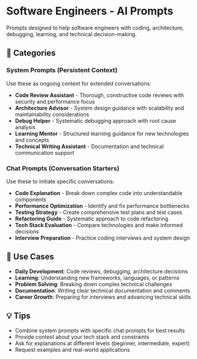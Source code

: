 # Software Engineers - AI Prompts

Prompts designed to help software engineers with coding, architecture, debugging, learning, and technical decision-making.

## 📂 Categories

### System Prompts (Persistent Context)
Use these as ongoing context for extended conversations:

- **Code Review Assistant** - Thorough, constructive code reviews with security and performance focus
- **Architecture Advisor** - System design guidance with scalability and maintainability considerations
- **Debug Helper** - Systematic debugging approach with root cause analysis
- **Learning Mentor** - Structured learning guidance for new technologies and concepts
- **Technical Writing Assistant** - Documentation and technical communication support

### Chat Prompts (Conversation Starters)
Use these to initiate specific conversations:

- **Code Explanation** - Break down complex code into understandable components
- **Performance Optimization** - Identify and fix performance bottlenecks
- **Testing Strategy** - Create comprehensive test plans and test cases
- **Refactoring Guide** - Systematic approach to code refactoring
- **Tech Stack Evaluation** - Compare technologies and make informed decisions
- **Interview Preparation** - Practice coding interviews and system design

## 🎯 Use Cases

- **Daily Development**: Code reviews, debugging, architecture decisions
- **Learning**: Understanding new frameworks, languages, or patterns
- **Problem Solving**: Breaking down complex technical challenges
- **Documentation**: Writing clear technical documentation and comments
- **Career Growth**: Preparing for interviews and advancing technical skills

## 💡 Tips

- Combine system prompts with specific chat prompts for best results
- Provide context about your tech stack and constraints
- Ask for explanations at different levels (beginner, intermediate, expert)
- Request examples and real-world applications